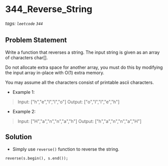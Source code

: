 # 344_Reverse_String
###### tags: `leetcode` `344`
## Problem Statement
Write a function that reverses a string. The input string is given as an array of characters char[].

Do not allocate extra space for another array, you must do this by modifying the input array in-place with O(1) extra memory.

You may assume all the characters consist of printable ascii characters.

- Example 1:

> Input: ["h","e","l","l","o"]
> Output: ["o","l","l","e","h"]
- Example 2:

> Input: ["H","a","n","n","a","h"]
> Output: ["h","a","n","n","a","H"]

## Solution
- Simply use ```reverse()``` function to reverse the string.
```cpp=
reverse(s.begin(), s.end());
```